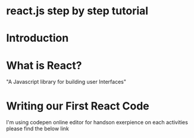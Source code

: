# react.js step by step tutorial

# Introduction


# What is React?
"A Javascript library for building user Interfaces"

# Writing our First React Code
I'm using codepen online editor for handson exerpience on each activities 
please find the below link
